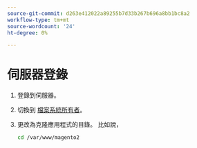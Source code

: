 ```yaml
---
source-git-commit: d263e412022a89255b7d33b267b696a8bb1bc8a2
workflow-type: tm+mt
source-wordcount: '24'
ht-degree: 0%

---
```

# 伺服器登錄

1. 登錄到伺服器。
1. 切換到 [檔案系統所有者](../installation/prerequisites/file-system/overview.md)。
1. 更改為克隆應用程式的目錄。 比如說，

   ```bash
   cd /var/www/magento2
   ```
